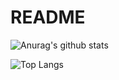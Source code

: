 # README

![Anurag's github stats](https://github-readme-stats.vercel.app/api?BardKidd=hsiangfeng?theme=solarized-light)

![Top Langs](https://github-readme-stats.vercel.app/api/top-langs/?BardKidd=hsiangfeng&layout=compact&theme=solarized-light)
